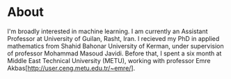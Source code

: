 # About
I'm broadly interested in machine learning. I am currently an Assistant Professor at University of Guilan, Rasht, Iran. 
I recieved my PhD in applied mathematics from Shahid Bahonar University of Kerman, under supervision of professor Mohammad Masoud Javidi. Before that, I spent a six month at Middle East Technical University (METU),  working with professor Emre Akbas[http://user.ceng.metu.edu.tr/~emre/].  

